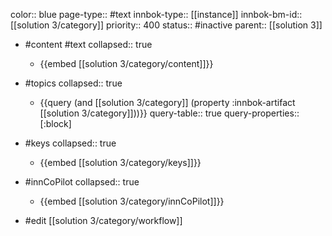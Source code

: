 color:: blue
page-type:: #text
innbok-type:: [[instance]]
innbok-bm-id:: [[solution 3/category]]
priority:: 400
status:: #inactive
parent:: [[solution 3]]

- #content #text
  collapsed:: true
	- {{embed [[solution 3/category/content]]}}
- #topics
   collapsed:: true
    - {{query (and [[solution 3/category]] (property :innbok-artifact [[solution 3/category]]))}}
      query-table:: true
      query-properties:: [:block]
- #keys
  collapsed:: true
	- {{embed [[solution 3/category/keys]]}}
- #innCoPilot
   collapsed:: true
	 - {{embed [[solution 3/category/innCoPilot]]}}

- #edit [[solution 3/category/workflow]]

